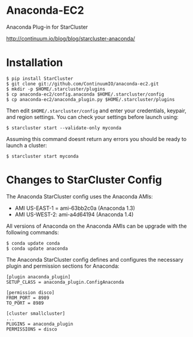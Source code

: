 Anaconda-EC2
============
Anaconda Plug-in for StarCluster

http://continuum.io/blog/blog/starcluster-anaconda/

Installation
============

    $ pip install StarCluster
    $ git clone git://github.com/ContinuumIO/anaconda-ec2.git
    $ mkdir -p $HOME/.starcluster/plugins
    $ cp anaconda-ec2/config.anaconda $HOME/.starcluster/config
    $ cp anaconda-ec2/anaconda_plugin.py $HOME/.starcluster/plugins

Then edit `$HOME/.starcluster/config` and enter your credentials, keypair, and region settings. You can check your settings before launch using:

    $ starcluster start --validate-only myconda

Assuming this command doesnt return any errors you should be ready to launch a cluster:

    $ starcluster start myconda

Changes to StarCluster Config
=============================

The Anaconda StarCluster config uses the Anaconda AMIs:

* AMI US-EAST-1 = ami-63bb2c0a (Anaconda 1.3)
* AMI US-WEST-2: ami-a4d64194 (Anaconda 1.4)

All versions of Anaconda on the Anaconda AMIs can be upgrade with the following commands:

    $ conda update conda
    $ conda update anaconda

The Anaconda StarCluster config defines and configures the necessary plugin and permission sections for Anaconda:

    [plugin anaconda_plugin]
    SETUP_CLASS = anaconda_plugin.ConfigAnaconda

    [permission disco]
    FROM_PORT = 8989
    TO_PORT = 8989

    [cluster smallcluster]
    ...
    PLUGINS = anaconda_plugin 
    PERMISSIONS = disco
